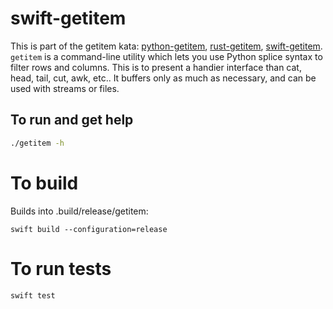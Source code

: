 # swift-getitem

This is part of the getitem kata: [python-getitem](https://github.com/algal/python-getitem),  [rust-getitem](<https://github.com/algal/rust-getitem>), [swift-getitem](<https://github.com/algal/swift-getitem>). `getitem` is a command-line utility which lets you use Python splice syntax to filter rows and columns. This is to present a handier interface than cat, head, tail, cut, awk, etc.. It buffers only as much as necessary, and can be used with streams or files.

## To run and get help

```sh
./getitem -h
```

# To build

Builds into .build/release/getitem:

```
swift build --configuration=release
```

# To run tests

```
swift test
```


